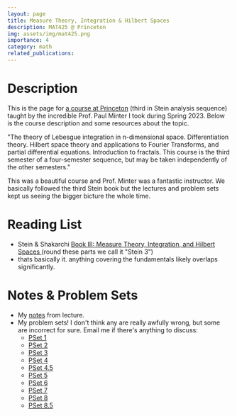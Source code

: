 ```yaml
---
layout: page
title: Measure Theory, Integration & Hilbert Spaces
description: MAT425 @ Princeton
img: assets/img/mat425.png
importance: 4
category: math
related_publications: 
---
```


# Description
This is the page for <a href="https://registrar.princeton.edu/course-offerings/course-details?term=1234&courseid=008172">a course at Princeton</a> (third in Stein analysis sequence) taught by the incredible Prof. Paul Minter I took during Spring 2023. Below is the course description and some resources about the topic.

"The theory of Lebesgue integration in n-dimensional space. Differentiation theory. Hilbert space theory and applications to Fourier Transforms, and partial differential equations. Introduction to fractals. This course is the third semester of a four-semester sequence, but may be taken independently of the other semesters."

This was a beautiful course and Prof. Minter was a fantastic instructor. We basically followed the third Stein book but the lectures and problem sets kept us seeing the bigger bicture the whole time. 

# Reading List
- Stein & Shakarchi <a href="http://www.cmat.edu.uy/~mordecki/courses/medida2013/book.pdf">Book III: Measure Theory, Integration, and Hilbert Spaces </a> (round these parts we call it "Stein 3")
- thats basically it. anything covering the fundamentals likely overlaps significantly.

# Notes & Problem Sets
- My <a href="/assets/pdf/mat425/notes.pdf">notes</a> from lecture.
- My problem sets! I don't think any are really awfully wrong, but some are incorrect for sure. Email me if there's anything to discuss:
    - <a href="/assets/pdf/mat425/ps1.pdf">PSet 1</a>
    - <a href="/assets/pdf/mat425/ps2.pdf">PSet 2</a>
    - <a href="/assets/pdf/mat425/ps3.pdf">PSet 3</a>
    - <a href="/assets/pdf/mat425/ps4.pdf">PSet 4</a>
    - <a href="/assets/pdf/mat425/midterm.pdf">PSet 4.5</a>
    - <a href="/assets/pdf/mat425/ps5.pdf">PSet 5</a>
    - <a href="/assets/pdf/mat425/ps6.pdf">PSet 6</a>
    - <a href="/assets/pdf/mat425/ps7.pdf">PSet 7</a>
    - <a href="/assets/pdf/mat425/ps8.pdf">PSet 8</a>
    - <a href="/assets/pdf/mat425/final.pdf">PSet 8.5</a>
